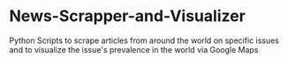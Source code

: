 News-Scrapper-and-Visualizer
============================

Python Scripts to scrape articles from around the world on specific issues and to visualize the issue's prevalence in the world via Google Maps
